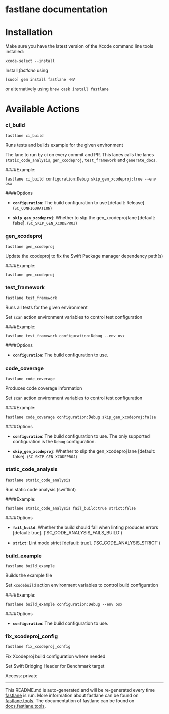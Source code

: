 fastlane documentation
================
# Installation

Make sure you have the latest version of the Xcode command line tools installed:

```
xcode-select --install
```

Install _fastlane_ using
```
[sudo] gem install fastlane -NV
```
or alternatively using `brew cask install fastlane`

# Available Actions
### ci_build
```
fastlane ci_build
```
Runs tests and builds example for the given environment

The lane to run by ci on every commit and PR. This lanes calls the lanes `static_code_analysis`, `gen_xcodeproj`, `test_framework` and `generate_docs`.

####Example:

```
fastlane ci_build configuration:Debug skip_gen_xcodeproj:true --env osx
```

####Options

 * **`configuration`**: The build configuration to use [default: Release]. (`SC_CONFIGURATION`)

 * **`skip_gen_xcodeproj`**: Whether to slip the gen_xcodeproj lane [default: false]. (`SC_SKIP_GEN_XCODEPROJ`)


### gen_xcodeproj
```
fastlane gen_xcodeproj
```
Update the xcodeproj to fix the Swift Package manager dependency path(s)

####Example:

```
fastlane gen_xcodeproj
```


### test_framework
```
fastlane test_framework
```
Runs all tests for the given environment

Set `scan` action environment variables to control test configuration

####Example:

```
fastlane test_framework configuration:Debug --env osx
```

####Options

 * **`configuration`**: The build configuration to use.


### code_coverage
```
fastlane code_coverage
```
Produces code coverage information

Set `scan` action environment variables to control test configuration

####Example:

```
fastlane code_coverage configuration:Debug skip_gen_xcodeproj:false
```

####Options

 * **`configuration`**: The build configuration to use. The only supported configuration is the `Debug` configuration.

 * **`skip_gen_xcodeproj`**: Whether to slip the gen_xcodeproj lane [default: false]. (`SC_SKIP_GEN_XCODEPROJ`)


### static_code_analysis
```
fastlane static_code_analysis
```
Run static code analysis (swiftlint)

####Example:

```
fastlane static_code_analysis fail_build:true strict:false
```

####Options

 * **`fail_build`**: Whether the build should fail when linting produces errors [default: true]. ('SC_CODE_ANALYSIS_FAILS_BUILD')

 * **`strict`**: Lint mode strict [default: true]. ('SC_CODE_ANALYSIS_STRICT')


### build_example
```
fastlane build_example
```
Builds the example file

Set `xcodebuild` action environment variables to control build configuration

####Example:

```
fastlane build_example configuration:Debug --env osx
```

####Options

 * **`configuration`**: The build configuration to use.


### fix_xcodeproj_config
```
fastlane fix_xcodeproj_config
```
Fix Xcodeproj build configuration where needed

Set Swift Bridging Header for Benchmark target

Access: private



----

This README.md is auto-generated and will be re-generated every time [fastlane](https://fastlane.tools) is run.
More information about fastlane can be found on [fastlane.tools](https://fastlane.tools).
The documentation of fastlane can be found on [docs.fastlane.tools](https://docs.fastlane.tools).
